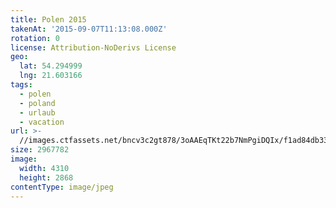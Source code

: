 ```yaml
---
title: Polen 2015
takenAt: '2015-09-07T11:13:08.000Z'
rotation: 0
license: Attribution-NoDerivs License
geo:
  lat: 54.294999
  lng: 21.603166
tags:
  - polen
  - poland
  - urlaub
  - vacation
url: >-
  //images.ctfassets.net/bncv3c2gt878/3oAAEqTKt22b7NmPgiDQIx/f1ad84db33117abc20ab65c2b25f5912/polen-2015_25862569341_o
size: 2967782
image:
  width: 4310
  height: 2868
contentType: image/jpeg
---
```


